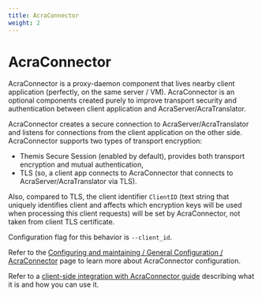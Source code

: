 ```yaml
---
title: AcraConnector
weight: 2
---
```


# AcraConnector

AcraConnector is a proxy-daemon component that lives nearby client application (perfectly, on the same server /  VM). AcraConnector is an optional components created purely to improve transport security and authentication between client application and AcraServer/AcraTranslator.

AcraConnector creates a secure connection to AcraServer/AcraTranslator and listens for connections from the client application on the other side.
AcraConnector supports two types of transport encryption:

- Themis Secure Session (enabled by default), provides both transport encryption and mutual authentication,
- TLS (so, a client app connects to AcraConnector that connects to AcraServer/AcraTranslator via TLS).

Also, compared to TLS, the client identifier `ClientID` (text string that uniquely identifies client and affects which encryption keys will be used when processing this client requests) will be set by AcraConnector, not taken from client TLS certificate.

Configuration flag for this behavior is `--client_id`.

Refer to the [Configuring and maintaining / General Configuration / AcraConnector](/acra/configuring-maintaining/general-configuration/acra-connector/) page to learn more about AcraConnector configuration.

Refer to a [client-side integration with AcraConnector guide](/acra/guides/advanced-integrations/client-side-integration-with-acra-connector/) describing what it is and how you can use it.
